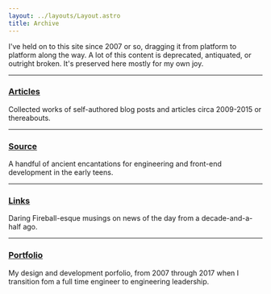```yaml
---
layout: ../layouts/Layout.astro
title: Archive
---
```


I've held on to this site since 2007 or so, dragging it from platform to platform along the way. A lot of this content is deprecated, antiquated, or outright broken. It's preserved here mostly for my own joy.

<hr/>

### [Articles](/articles)

Collected works of self-authored blog posts and articles circa 2009-2015 or thereabouts.

<hr/>

### [Source](/source)

A handful of ancient encantations for engineering and front-end development in the early teens.

<hr/>

### [Links](/links)

Daring Fireball-esque musings on news of the day from a decade-and-a-half ago.

<hr/>

### [Portfolio](/portfolio)

My design and development porfolio, from 2007 through 2017 when I transition fom a full time engineer to engineering leadership.
